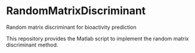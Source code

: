 # RandomMatrixDiscriminant
Random matrix discriminant for bioactivity prediction

This repository provides the Matlab script to implement the random matrix discriminant method. 
